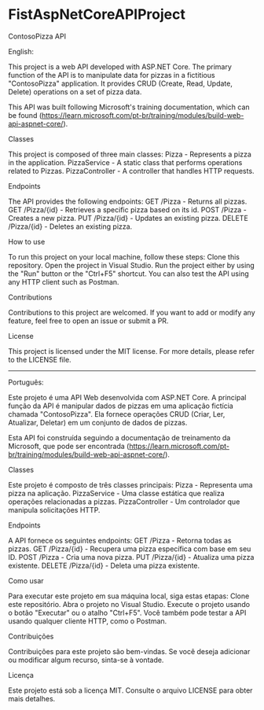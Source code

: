 # FistAspNetCoreAPIProject

ContosoPizza API

English:

This project is a web API developed with ASP.NET Core. The primary function of the API is to manipulate data for pizzas in a fictitious "ContosoPizza" application. 
It provides CRUD (Create, Read, Update, Delete) operations on a set of pizza data.

This API was built following Microsoft's training documentation, which can be found (https://learn.microsoft.com/pt-br/training/modules/build-web-api-aspnet-core/).

Classes

This project is composed of three main classes:
Pizza - Represents a pizza in the application.
PizzaService - A static class that performs operations related to Pizzas.
PizzaController - A controller that handles HTTP requests.

Endpoints

The API provides the following endpoints:
GET /Pizza - Returns all pizzas.
GET /Pizza/{id} - Retrieves a specific pizza based on its id.
POST /Pizza - Creates a new pizza.
PUT /Pizza/{id} - Updates an existing pizza.
DELETE /Pizza/{id} - Deletes an existing pizza.

How to use

To run this project on your local machine, follow these steps:
Clone this repository.
Open the project in Visual Studio.
Run the project either by using the "Run" button or the "Ctrl+F5" shortcut.
You can also test the API using any HTTP client such as Postman.

Contributions

Contributions to this project are welcomed. If you want to add or modify any feature, feel free to open an issue or submit a PR.

License

This project is licensed under the MIT license. For more details, please refer to the LICENSE file.

------------------------------------------------------------------------------------------------------------------------------------------------------------------------------------------------------------

Português:

Este projeto é uma API Web desenvolvida com ASP.NET Core. A principal função da API é manipular dados de pizzas em uma aplicação fictícia chamada "ContosoPizza". 
Ela fornece operações CRUD (Criar, Ler, Atualizar, Deletar) em um conjunto de dados de pizzas.

Esta API foi construída seguindo a documentação de treinamento da Microsoft, que pode ser encontrada (https://learn.microsoft.com/pt-br/training/modules/build-web-api-aspnet-core/).

Classes

Este projeto é composto de três classes principais:
Pizza - Representa uma pizza na aplicação.
PizzaService - Uma classe estática que realiza operações relacionadas a pizzas.
PizzaController - Um controlador que manipula solicitações HTTP.

Endpoints

A API fornece os seguintes endpoints:
GET /Pizza - Retorna todas as pizzas.
GET /Pizza/{id} - Recupera uma pizza específica com base em seu ID.
POST /Pizza - Cria uma nova pizza.
PUT /Pizza/{id} - Atualiza uma pizza existente.
DELETE /Pizza/{id} - Deleta uma pizza existente.

Como usar

Para executar este projeto em sua máquina local, siga estas etapas:
Clone este repositório.
Abra o projeto no Visual Studio.
Execute o projeto usando o botão "Executar" ou o atalho "Ctrl+F5".
Você também pode testar a API usando qualquer cliente HTTP, como o Postman.

Contribuições

Contribuições para este projeto são bem-vindas. Se você deseja adicionar ou modificar algum recurso, sinta-se à vontade.

Licença

Este projeto está sob a licença MIT. Consulte o arquivo LICENSE para obter mais detalhes.
